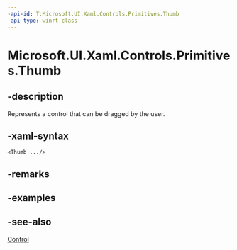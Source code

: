 ```yaml
---
-api-id: T:Microsoft.UI.Xaml.Controls.Primitives.Thumb
-api-type: winrt class
---
```


<!-- Class syntax.
public class Thumb : Windows.UI.Xaml.Controls.Control, Windows.UI.Xaml.Controls.Primitives.IThumb
-->

# Microsoft.UI.Xaml.Controls.Primitives.Thumb

## -description
Represents a control that can be dragged by the user.

## -xaml-syntax
```xaml
<Thumb .../>
```


## -remarks

## -examples

## -see-also
[Control](../microsoft.ui.xaml.controls/control.md)
